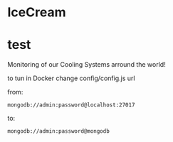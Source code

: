 # IceCream
# test

Monitoring of our Cooling Systems arround the world!

to tun in Docker change config/config.js url

from:

```mongodb://admin:password@localhost:27017```

to:

```mongodb://admin:password@mongodb ```
